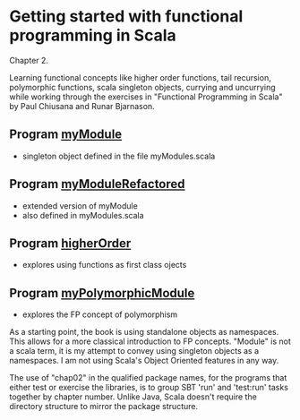 # Getting started with functional programming in Scala

Chapter 2.

Learning functional concepts like higher order functions, tail
recursion, polymorphic functions, scala singleton objects, currying
and uncurrying while working through the exercises in "Functional
Programming in Scala" by Paul Chiusana and Runar Bjarnason.

## Program [myModule](myModules.scala#L11-L40)

* singleton object defined in the file myModules.scala

## Program [myModuleRefactored](myModules.scala#L42-L81)

* extended version of myModule
* also defined in myModules.scala

## Program [higherOrder](higherOrder.scala#L7-L44)

* explores using functions as first class ojects

## Program [myPolymorphicModule](myPolymorphicModule.scala#L3-L90)

* explores the FP concept of polymorphism

As a starting point, the book is using standalone objects as
namespaces.  This allows for a more classical introduction to FP
concepts.  "Module" is not a scala term, it is my attempt to convey
using singleton objects as a namespaces.  I am not using Scala's
Object Oriented features in any way.

The use of "chap02" in the qualified package names, for the programs
that either test or exercise the libraries, is to group SBT 'run' and
'test:run' tasks together by chapter number.  Unlike Java, Scala doesn't
require the directory structure to mirror the package structure.
